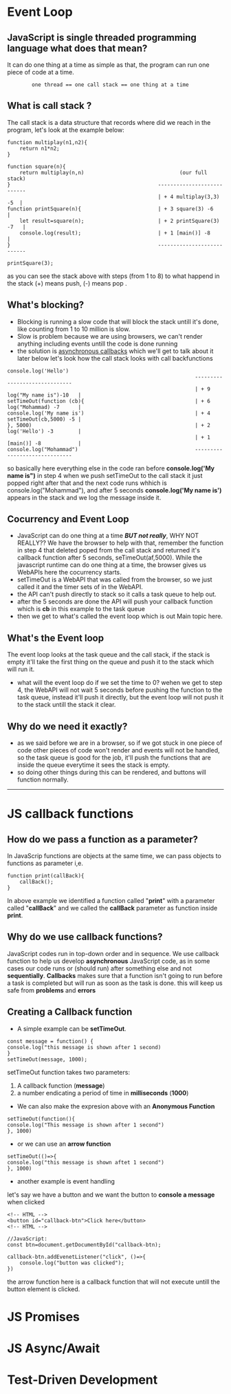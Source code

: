 # Event Loop

## JavaScript is single threaded programming language what does that mean?

It can do one thing at a time as simple as that, the program can run one piece of code at a time.

```
        one thread == one call stack == one thing at a time
```

## What is call stack ?

The call stack is a data structure that records where did we reach in the program, let's look at the example below:

```
function multiplay(n1,n2){                      
    return n1*n2; 
}

function square(n){
    return multiplay(n,n)                               (our full stack)
}                                                ---------------------------          
                                                 | + 4 multiplay(3,3) -5  |
function printSquare(n){                         | + 3 square(3) -6        |
    let result=square(n);                        | + 2 printSquare(3) -7   |
    console.log(result);                         | + 1 [main()] -8         |
}                                                ---------------------------    

printSquare(3);
```
as you can see the stack above with steps (from 1 to 8) to what happend in the stack (+) means push, (-) means pop .

## What's blocking?

- Blocking is running a slow code that will block the stack untill it's done, like counting from 1 to 10 million is slow.
- Slow is problem because we are using browsers, we can't render anything including events untill the code is done running
- the solution is [asynchronous callbacks](#js-callback-functions) which we'll get to talk about it later below let's look how the call stack looks with call backfunctions

```
console.log('Hello')
                                                             ------------------------------
                                                             | + 9 log("My name is")-10   | 
setTimeOut(function (cb){                                    | + 6 log("Mohammad) -7      |
console.log('My name is')                                    | + 4 setTimeOut(cb,5000) -5 |
}, 5000)                                                     | + 2 log('Hello') -3        |   
                                                             | + 1 [main()] -8            |
console.log("Mohammad")                                      ------------------------------
```
so basically here everything else in the code ran before **console.log('My name is")** in step 4 when we push setTimeOut to the call stack it just popped right after that and the next code runs whhich is console.log("Mohammad"), and after 5 seconds **console.log('My name is')** appears in the stack and we log the message inside it.

## Cocurrency and Event Loop
- JavaScript can do one thing at a time ***BUT not really***, WHY NOT REALLY??
We have the browser to help with that, 
remember the function in step 4 that deleted poped from the call stack and returned it's callback function after 5 seconds, seTimeOut(af,5000). While the javascript runtime can do one thing at a time, the browser gives us WebAPIs here the cocurrency starts.
- setTimeOut is a WebAPI that was called from the browser, so we just called it and the timer sets of in the WebAPI.
- the API can't push directly to stack so it calls a task queue to help out.
- after the 5 seconds are done the API will push your callback function which is **cb** in this example to the task queue
- then we get to what's called the event loop which is out Main topic here.

## What's the Event loop
The event loop looks at the task queue and the call stack, if the stack is empty it'll take the first thing on the queue and push it to the stack which will run it.
- what will the event loop do if we set the time to 0?
wehen we get to step 4, the WebAPI will not wait 5 seconds before pushing the function to the task queue, instead it'll push it directly, but the event loop will not push it to the stack untill the stack it clear.

## Why do we need it exactly?
- as we said before we are in a browser, so if we got stuck in one piece of code other pieces of code won't render and events will not be handled, so the task queue is good for the job, it'll push the functions that are inside the queue everytime it sees the stack is empty.
- so doing other things during this can be rendered, and buttons will function normally.
---

# JS callback functions

## How do we pass a function as a parameter?

In JavaScrip functions are objects at the same time, we can pass objects to functions as parameter i,e.

    function print(callBack){
        callBack();
    }

In above example we identified a function called "**print**" with a parameter called "**callBack**" and we called the **callBack** parameter as function inside **print**.

## Why do we use callback functions?

JavaScript codes run in top-down order and in sequence.
We use callback function to help us develop **asynchronous** JavaScript code, as in some cases our code runs or (should run) after something else and not **sequentially**.
**Callbacks** makes sure that a function isn't going to run before a task is completed but will run as soon as the task is done.
this will keep us safe from **problems** and **errors**

## Creating a Callback function

- A simple example can be **setTimeOut**.

```
const message = function() {
console.log("this message is shown after 1 second)
}
setTimeOut(message, 1000);
```

setTimeOut function takes two parameters:

1. A callback function (**message**)
2. a number endicating a period of time in **milliseconds** (**1000**)

- We can also make the expresion above with an **Anonymous Function**

```
setTimeOut(function(){
console.log("This message is shown after 1 second")
}, 1000)
```

- or we can use an **arrow function**

```
setTimeOut(()=>{
console.log("this message is shown aftet 1 second")
}, 1000)
```

- another example is event handling

let's say we have a button and we want the button to **console a message** when clicked

```
<!-- HTML -->
<button id="callback-btn">Click here</button>
<!-- HTML -->

//JavaScript:
const btn=document.getDocumentById("callback-btn);

callback-btn.addEvenetListener("click", ()=>{
    console.log("button was clicked");
})
```

the arrow function here is a callback function that will not execute untill the button element is clicked.

# JS Promises

# JS Async/Await

# Test-Driven Development
